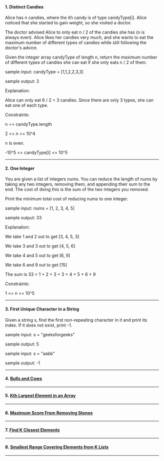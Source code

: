 #### 1. Distinct Candies

Alice has n candies, where the ith candy is of type candyType[i]. Alice noticed that she started to gain weight, so she visited a doctor.

The doctor advised Alice to only eat n / 2 of the candies she has (n is always even). Alice likes her candies very much, and she wants to eat the maximum number of different types of candies while still following the doctor's advice.

Given the integer array candyType of length n, return the maximum number of different types of candies she can eat if she only eats n / 2 of them.

sample input: candyType = [1,1,2,2,3,3]

sample output: 3

Explanation:

Alice can only eat 6 / 2 = 3 candies. Since there are only 3 types, she can eat one of each type.

Constraints:

n == candyType.length

2 <= n <= 10^4

n is even.

-10^5 <= candyType[i] <= 10^5

---

#### 2. One Integer

You are given a list of integers nums. You can reduce the length of nums by taking any two integers, removing them, and appending their sum to the end. The cost of doing this is the sum of the two integers you removed.

Print the minimum total cost of reducing nums to one integer.

sample input: nums = [1, 2, 3, 4, 5]

sample output: 33

Explanation:

We take 1 and 2 out to get [3, 4, 5, 3]

We take 3 and 3 out to get [4, 5, 6]

We take 4 and 5 out to get [6, 9]

We take 6 and 9 out to get [15]

The sum is 33 = 1 + 2 + 3 + 3 + 4 + 5 + 6 + 9

Constraints:

1 <= n <= 10^5

---

#### 3. First Unique Character in a String

Given a string s, find the first non-repeating character in it and print its index. If it does not exist, print -1.

sample input: s = "geeksforgeeks"

sample output: 5

sample input: s = "aabb"

sample output: -1

---

#### 4. [ Bulls and Cows ](https://leetcode.com/problems/bulls-and-cows/description/)

---

#### 5. [ Kth Largest Element in an Array ](https://leetcode.com/problems/kth-largest-element-in-an-array/description/)

---

#### 6. [ Maximum Score From Removing Stones ](https://leetcode.com/problems/maximum-score-from-removing-stones/)

---

#### 7. [ Find K Closest Elements ](https://leetcode.com/problems/find-k-closest-elements/description/)

---

#### 8. [ Smallest Range Covering Elements from K Lists ](https://leetcode.com/problems/smallest-range-covering-elements-from-k-lists/description/)

---
